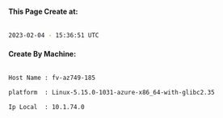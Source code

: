 
   
#### This Page Create at:

```bash

2023-02-04 - 15:36:51 UTC

```

#### Create By Machine:

```bash

Host Name : fv-az749-185

platform  : Linux-5.15.0-1031-azure-x86_64-with-glibc2.35

Ip Local  : 10.1.74.0

```

